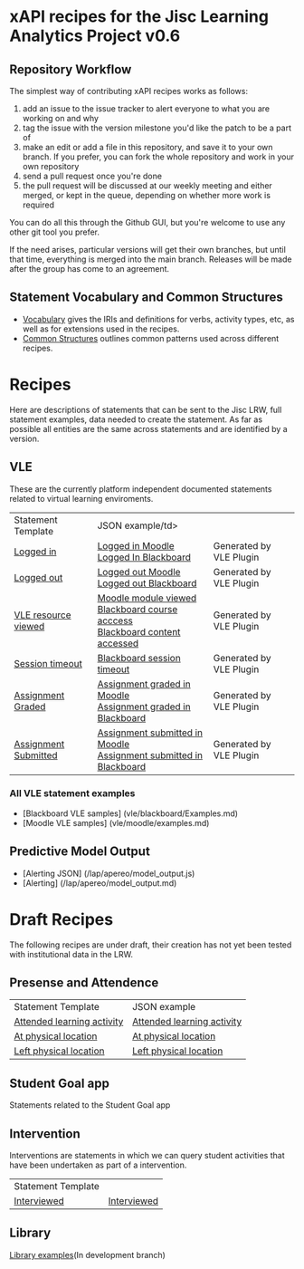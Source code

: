 # xAPI recipes for the Jisc Learning Analytics Project v0.6

## Repository Workflow
The simplest way of contributing xAPI recipes works as follows:

1. add an issue to the issue tracker to alert everyone to what you are working on and why
2. tag the issue with the version milestone you'd like the patch to be a part of
3. make an edit or add a file in this repository, and save it to your own branch. If you prefer, you can fork the whole repository and work in your own repository
4. send a pull request once you're done
5. the pull request will be discussed at our weekly meeting and either merged, or kept in the queue, depending on whether more work is required

You can do all this through the Github GUI, but you're welcome to use any other git tool you prefer.

If the need arises, particular versions will get their own branches, but until that time, everything is merged into the main branch. Releases will be made after the group has come to an agreement.

## Statement Vocabulary and Common Structures

* [Vocabulary](vocabulary.md) gives the IRIs and definitions for verbs, activity types, etc, as well as for extensions used in the recipes.
* [Common Structures](common_structures.md) outlines common patterns used across different recipes.

# Recipes
Here are descriptions of statements that can be sent to the Jisc LRW, full statement examples, data needed to create the statement.  As far as possible all entities are the same across statements and are identified by a version.

## VLE

These are the currently platform independent documented statements related to virtual learning enviroments.

<table>
<tr><td>Statement Template </td>   <td>JSON example/td> </tr>
<tr><td> <a href = "recipes/login.md">Logged in</a></td><td> <a href = "vle/moodle/login.js">Logged in Moodle </a> <br/><a href = "vle/blackboard/loggedin.json"> Logged In Blackboard   </a>   </td><td>Generated by VLE Plugin                </td> </tr>                                                           
<tr><td> <a href = "recipes/logout.md>Logged out">Logged out</a></td><td> <a href = "vle/moodle/logout.js">Logged out Moodle </a>  <br/> <a href = "vle/blackboard/loggedout.json"> Logged out Blackboard   </a>    </td><td>Generated by VLE Plugin                </td> </tr>    
<tr><td> <a href = "recipes/Module-View.md">VLE resource viewed   </a></td><td><a href = "vle/moodle/moduleview.js">Moodle module viewed </a> <br/> <a href = "vle/blackboard/course_access.json"> Blackboard course acccess  </a> <br/> <a href="vle/blackboard/course_content_access.json">Blackboard content accessed</a>     </td><td>Generated by VLE Plugin                </td> </tr>    
<tr><td> <a href = "recipes/Session-timeout.md">Session timeout   </a></td><td><a href = "vle/blackboard/session_timeout.json">Blackboard session timeout </a>    </td><td>Generated by VLE Plugin                </td> </tr>    
<tr><td><a href =  "recipes/assignment-graded.md">Assignment Graded   </a></td><td> <a href = "vle/moodle/asssignment_graded.json">Assignment graded in Moodle</a><br/> <a href="vle/blackboard/asssignment_graded.json">Assignment graded in Blackboard </a>   </td><td>Generated by VLE Plugin                </td> </tr>    
<tr><td><a href =  "recipes/assignment-submitted.md">Assignment Submitted  </a></td><td><a href = "vle/moodle/assignment_submitted.json">Assignment submitted in Moodle</a><br/> <a href="vle/blackboard/assignment_submitted.json">Assignment submitted in Blackboard</a>   </td><td>Generated by VLE Plugin                </td> </tr>    
</table>

### All VLE statement examples
* [Blackboard VLE samples] (vle/blackboard/Examples.md)
* [Moodle VLE samples] (vle/moodle/examples.md)

## Predictive Model Output
* [Alerting JSON] (/lap/apereo/model_output.js)
* [Alerting] (/lap/apereo/model_output.md)

# Draft Recipes
The following recipes are under draft, their creation has not yet been tested with institutional data in the LRW. 

## Presense and Attendence
<table>
<tr><td>Statement Template </td><td>JSON example</td></tr>
<tr><td> <a href = "recipes/attendance.md">Attended learning activity </a></td><td><a href = "recipes/attendance.md#example">Attended learning activity </a></td> </tr>    
<tr><td> <a href = "recipes/physical_presence/physical_presence.md">At physical location</a> </td><td><a href = "recipes/physical_presence/physical_presence.md#example">At physical location</a> </td></tr>    
<tr><td> <a href = "recipes/physical_presence/physical_presence_leaving.md">Left physical location </a></td><td> <a href = "recipes/physical_presence/physical_presence_leaving.md#example">Left physical location</a></td></tr>    
</table>


## Student Goal app
Statements related to the Student Goal app


## Intervention
Interventions are statements in which we can query student activities that have been undertaken as part of a intervention.

<table>
<tr><td>Statement Template </td></tr>
<tr><td> <a href = "recipes/interviewed.md">Interviewed </a></td><td><a href = "recipes/interviewed.md#example">Interviewed</a><br/></td></tr>    
</table>


## Library
[Library examples](https://github.com/jiscdev/xapi/tree/ds10-recipedev)(In development branch)
 





